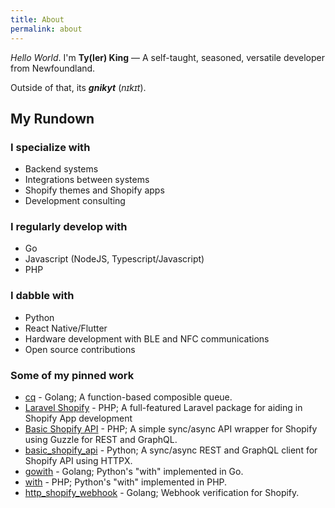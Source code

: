 ```yaml
---
title: About
permalink: about
---
```


_Hello World_. I'm **Ty(ler) King** — A self-taught, seasoned, versatile developer from Newfoundland.

Outside of that, its **_gnikyt_** (_nɪkɪt_).

## My Rundown

### I specialize with

- Backend systems
- Integrations between systems
- Shopify themes and Shopify apps
- Development consulting

### I regularly develop with

- Go
- Javascript (NodeJS, Typescript/Javascript)
- PHP

### I dabble with

- Python
- React Native/Flutter
- Hardware development with BLE and NFC communications
- Open source contributions

### Some of my pinned work

- [cq](https://github.com/gnikyt/cq) - Golang; A function-based composible queue.
- [Laravel Shopify](https://github.com/gnikyt/laravel-shopify) - PHP; A full-featured Laravel package for aiding in Shopify App development
- [Basic Shopify API](https://github.com/gnikyt/Basic-Shopify-API) - PHP; A simple sync/async API wrapper for Shopify using Guzzle for REST and GraphQL.
- [basic\_shopify\_api](https://github.com/gnikyt/basic_shopify_api) - Python; A sync/async REST and GraphQL client for Shopify API using HTTPX.
- [gowith](https://github.com/gnikyt/gowith) - Golang; Python's "with" implemented in Go.
- [with](https://github.com/gnikyt/with) - PHP; Python's "with" implemented in PHP.
- [http\_shopify\_webhook](https://github.com/gnikyt/http_shopify_webhook) - Golang; Webhook verification for Shopify.
